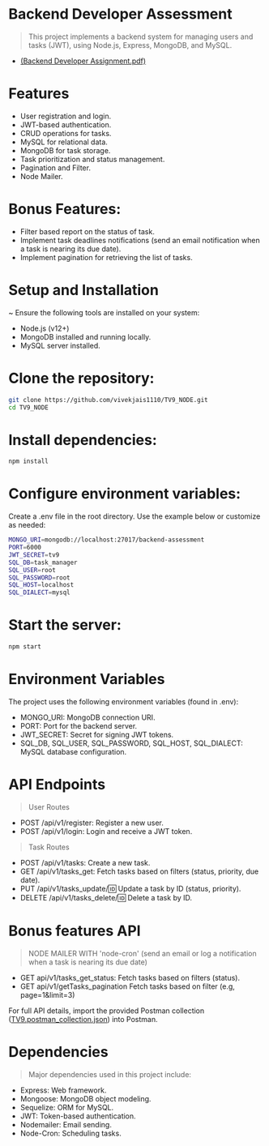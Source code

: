 # Backend Developer Assessment
> This project implements a backend system for managing users and tasks (JWT), using Node.js, Express, MongoDB, and MySQL.
- [(Backend Developer Assignment.pdf)](https://github.com/vivekjais1110/TV9_NODE/blob/main/Backend%20Developer%20Assignment.pdf)

# Features
- User registration and login.
- JWT-based authentication.
- CRUD operations for tasks.
- MySQL for relational data.
- MongoDB for task storage.
- Task prioritization and status management.
- Pagination and Filter.
- Node Mailer.

# Bonus Features: 
- Filter based report on the status of task. 
- Implement task deadlines notifications (send an email notification when a task is nearing 
its due date). 
- Implement pagination for retrieving the list of tasks. 

# Setup and Installation
~ Ensure the following tools are installed on your system:
- Node.js (v12+)
- MongoDB installed and running locally.
- MySQL server installed.

# Clone the repository:
```sh
git clone https://github.com/vivekjais1110/TV9_NODE.git
cd TV9_NODE
```
# Install dependencies:
```sh
npm install
```

# Configure environment variables:
Create a .env file in the root directory.
Use the example below or customize as needed:
```sh
MONGO_URI=mongodb://localhost:27017/backend-assessment
PORT=6000
JWT_SECRET=tv9
SQL_DB=task_manager
SQL_USER=root
SQL_PASSWORD=root
SQL_HOST=localhost
SQL_DIALECT=mysql
```
# Start the server:
```sh
npm start
```

# Environment Variables
The project uses the following environment variables (found in .env):

- MONGO_URI: MongoDB connection URI.
- PORT: Port for the backend server.
- JWT_SECRET: Secret for signing JWT tokens.
- SQL_DB, SQL_USER, SQL_PASSWORD, SQL_HOST, SQL_DIALECT: MySQL database configuration.

# API Endpoints
> User Routes
- POST /api/v1/register: Register a new user.
- POST /api/v1/login: Login and receive a JWT token.

> Task Routes
- POST /api/v1/tasks: Create a new task.
- GET /api/v1/tasks_get: Fetch tasks based on filters (status, priority, due date).
- PUT /api/v1/tasks_update/:id: Update a task by ID (status, priority).
- DELETE /api/v1/tasks_delete/:id: Delete a task by ID.
 
# Bonus features API
> NODE MAILER WITH 'node-cron' (send an email or log a notification when a task is nearing its due date)
- GET api/v1/tasks_get_status: Fetch tasks based on filters (status).
- GET api/v1/getTasks_pagination Fetch tasks based on filter (e.g, page=1&limit=3)

For full API details, import the provided Postman collection ([TV9.postman_collection.json](https://github.com/vivekjais1110/TV9_NODE/blob/main/TV9.postman_collection.json)) into Postman.

# Dependencies
> Major dependencies used in this project include:

- Express: Web framework.
- Mongoose: MongoDB object modeling.
- Sequelize: ORM for MySQL.
- JWT: Token-based authentication.
- Nodemailer: Email sending.
- Node-Cron: Scheduling tasks.

